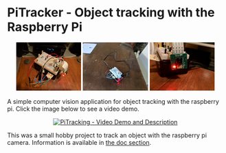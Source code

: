 # PiTracker - Object tracking with the Raspberry Pi
<p align="center"> 
  <img src="doc/img/side-view1.jpg" width="30%">
  <img src="doc/img/top-view.jpg" width="30%">
  <img src="doc/img/camera.jpg" width="30%">
</p>
A simple computer vision application for object tracking with the raspberry pi. Click the image below to see a video demo.

<p align="center"> 
  <a href="https://youtu.be/w-tN5q44wZQ">
    <img alt="PiTracking - Video Demo and Description" src="http://img.youtube.com/vi/w-tN5q44wZQ/0.jpg" width="50%">
  </a>
</p>

This was a small hobby project to track an object with the raspberry pi camera. Information is  available in [the doc section](doc/intro.md). 
